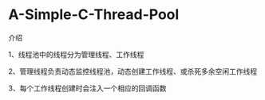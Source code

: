 # A-Simple-C-Thread-Pool
介绍

1、线程池中的线程分为管理线程、工作线程

2、管理线程负责动态监控线程池，动态创建工作线程、或杀死多余空闲工作线程

3、每个工作线程创建时会注入一个相应的回调函数
